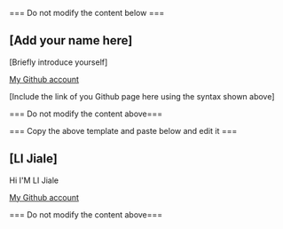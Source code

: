 === Do not modify the content below ===

## [Add your name here]
[Briefly introduce yourself]

[My Github account](http://www.github.com/put-your-github-username-here/)

[Include the link of you Github page here using the syntax shown above]

=== Do not modify the content above===

=== Copy the above template and paste below and edit it ===




## [LI Jiale]
Hi I'M LI Jiale

[My Github account](http://www.github.com/yanmuqingcheng)



=== Do not modify the content above===

